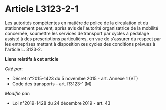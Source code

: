# Article L3123-2-1

Les autorités compétentes en matière de police de la circulation et du stationnement peuvent, après avis de l'autorité
organisatrice de la mobilité concernée, soumettre les services de transport par cycles à pédalage assisté à des prescriptions
particulières, en vue de s'assurer du respect par les entreprises mettant à disposition ces cycles des conditions prévues à
l'article L. 3123-2.

**Liens relatifs à cet article**

_Cité par_:

  - Décret n°2015-1423 du 5 novembre 2015 - art. Annexe 1 (VT)
  - Code des transports - art. R3123-1 (M)

_Modifié par_:

  - Loi n°2019-1428 du 24 décembre 2019 - art. 43
